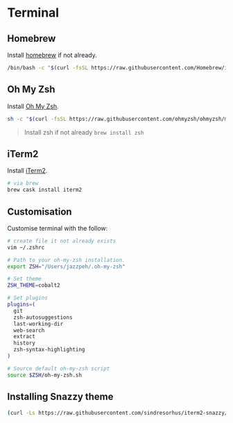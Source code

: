 # Terminal

## Homebrew

Install [homebrew](https://brew.sh/) if not already.

```sh
/bin/bash -c "$(curl -fsSL https://raw.githubusercontent.com/Homebrew/install/HEAD/install.sh)"
```

## Oh My Zsh

Install [Oh My Zsh](https://github.com/ohmyzsh/ohmyzsh).

```sh
sh -c "$(curl -fsSL https://raw.githubusercontent.com/ohmyzsh/ohmyzsh/master/tools/install.sh)"
```

> Install zsh if not already `brew install zsh`

## iTerm2

Install [iTerm2](https://iterm2.com/).

```sh
# via brew
brew cask install iterm2
```

## Customisation

Customise terminal with the follow:

```sh
# create file it not already exists
vim ~/.zshrc

# Path to your oh-my-zsh installation.
export ZSH="/Users/jazzpeh/.oh-my-zsh"

# Set theme
ZSH_THEME=cobalt2

# Set plugins
plugins=(
  git
  zsh-autosuggestions
  last-working-dir
  web-search
  extract
  history
  zsh-syntax-highlighting
)

# Source default oh-my-zsh script
source $ZSH/oh-my-zsh.sh
```

## Installing Snazzy theme

```bash
(curl -Ls https://raw.githubusercontent.com/sindresorhus/iterm2-snazzy/main/Snazzy.itermcolors > /tmp/Snazzy.itermcolors && open /tmp/Snazzy.itermcolors)
```
